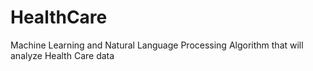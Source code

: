 # HealthCare
Machine Learning and Natural Language Processing Algorithm that will analyze Health Care data

